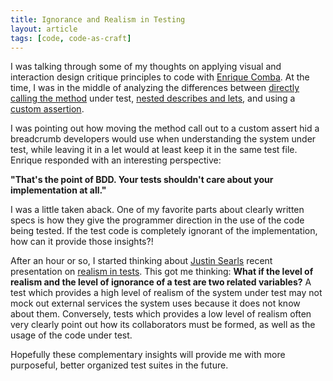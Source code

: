 ```yaml
---
title: Ignorance and Realism in Testing
layout: article
tags: [code, code-as-craft]
---
```


I was talking through some of my thoughts on applying visual and interaction
design critique principles to code with [Enrique Comba](http://www.ecomba.org/).
At the time, I was in the middle of analyzing the differences between [directly
calling the method](https://gist.github.com/4141476#file_normal_spec.rb) under
test, [nested describes and
lets](https://gist.github.com/4141476#file_let_spec.rb), and using a [custom
assertion](https://gist.github.com/4141476#file_custom_assertion_spec.rb).

I was pointing out how moving the method call out to a custom assert hid a
breadcrumb developers would use when understanding the system under test, while
leaving it in a let would at least keep it in the same test file. Enrique
responded with an interesting perspective:

**"That's the point of BDD. Your tests shouldn't care about your implementation
at all."**

I was a little taken aback. One of my favorite parts about clearly written specs
is how they give the programmer direction in the use of the code being tested.
If the test code is completely ignorant of the implementation, how can it
provide those insights?!

After an hour or so, I started thinking about [Justin
Searls](http://about.me/searls) recent presentation on [realism in
tests](http://oredev.org/2012/sessions/budgeting-reality-a-new-approach-to-mock-objects).
This got me thinking: **What if the level of realism and the level of ignorance
of a test are two related variables?** A test which provides a high level of
realism of the system under test may not mock out external services the system
uses because it does not know about them. Conversely, tests which provides a low
level of realism often very clearly point out how its collaborators must be
formed, as well as the usage of the code under test.

Hopefully these complementary insights will provide me with more purposeful,
better organized test suites in the future.
